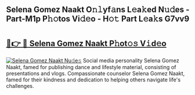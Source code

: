 ## Selena Gomez Naakt O𝚗𝚕yf𝚊ns L𝚎a𝚔ed N𝚞𝚍es - Part-M1p P𝚑𝚘tos Vi𝚍𝚎o - H𝚘𝚝 Part L𝚎a𝚔s G7vv9

# <h2><a href="http://kf7n8v.oniu.top/?m=Selena+Gomez+Naakt">🔗👉 🔴 Selena Gomez Naakt P𝚑ot𝚘𝚜 V𝚒d𝚎o</a></h2>

[![Selena Gomez Naakt Nu𝚍e𝚜](https://i.imgur.com/0qMVB7G.gif)](http://kf7n8v.oniu.top/?m=Selena+Gomez+Naakt)
Social media personality Selena Gomez Naakt, famed for publishing dance and lifestyle material, consisting of presentations and vlogs. Compassionate counselor Selena Gomez Naakt, famed for their kindness and dedication to helping others navigate life's challenges.  

